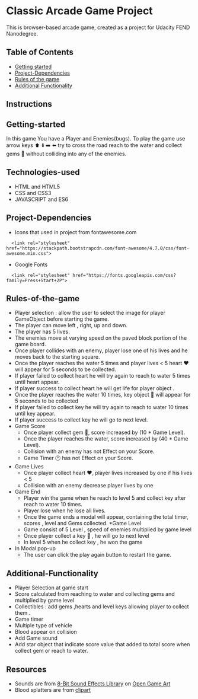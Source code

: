# Classic Arcade Game Project
 This is browser-based arcade game, created as a project for Udacity FEND Nanodegree.
## Table of Contents
 * [Getting started](#Getting-started)
 * [Project-Dependencies](#Project-Dependencies)
 * [Rules of the game](#Rules-of-the-game)
 * [Additional Functionality](#Additional-Functionality)

## Instructions
## Getting-started
 In this game You have a Player and Enemies(bugs).
 To play the game use arrow keys :arrow_up: :arrow_down: :arrow_right: :arrow_left: 
 try to cross the road reach to the water and collect gems :gem: without colliding 
 into any of the enemies.
## Technologies-used
 * HTML and HTML5
 * CSS and CSS3 
 * JAVASCRIPT and ES6
## Project-Dependencies
 * Icons that used in project from fontawesome.com
  ```
    <link rel="stylesheet" href="https://stackpath.bootstrapcdn.com/font-awesome/4.7.0/css/font-awesome.min.css">
  ```
 * Google Fonts
  ```
    <link rel="stylesheet" href="https://fonts.googleapis.com/css?family=Press+Start+2P">
  ```
## Rules-of-the-game

 * Player selection : allow the user to select the image for player GameObject before starting the game.
 * The player can move left , right, up and down.
 * The player has 5 lives.
 * The enemies move at varying speed on the paved block portion of the game board.
 * Once player collides with an enemy, player lose one of his lives and he moves back to the starting square.
 * Once the player reaches the water 5 times and player lives < 5 heart :heart: will appear for 5 seconds to be collected.
 * If player failed to collect heart he will try again to reach to water 5 times until heart appear.
 * If player success to collect heart he will get life for player object .
 * Once the player reaches the water 10 times, key object :key: will appear for 5 seconds to be collected
 * If player failed to collect key he will try again to reach to water 10 times until key appear.
 * If player success to collect key he will go to next level.
 * Game Score 
    - Once player collect gem :gem:, score increased by (10 * Game Level).
    - Once the player reaches the water, score increased by (40 * Game Level).
    - Collision with an enemy has not Effect on your Score.
    - Game Timer :clock1: has not Effect on your Score.
 * Game Lives
    - Once player collect heart :heart:, player lives increased by one if his lives < 5
    - Collision with an enemy decrease player lives by one
 * Game End
    - Player win the game when he reach to level 5 and collect key after reach to water 10 times.
    - Player lose when he lose all lives.
    - Once the game ends a modal will appear, containing the total timer, scores , level and Gems collected.
 *Game Level
    - Game consist of 5 Level , speed of enemies multiplied by game level
    - Once player collect a key :key: , he will go to next level
    - In level 5 when he collect key , he won the game
 * In Modal pop-up
   - The user can click the play again button to restart the game.
 
## Additional-Functionality
 * Player Selection at game start
 * Score calculated from reaching to water and collecting gems and multiplied by game level
 * Collectibles : add gems ,hearts and level keys allowing player to collect them .
 * Game timer
 * Multiple type of vehicle 
 * Blood appear on collision
 * Add Game sound
 * Add star object that indicate score value that added to total score when collect gem or reach to water.
 
 ## Resources
 * Sounds are from [8-Bit Sound Effects Library](https://opengameart.org/content/8-bit-sound-effects-library) on [Open Game Art](https://opengameart.org/)
 * Blood splatters are from [clipart](http://clipart-library.com) 
